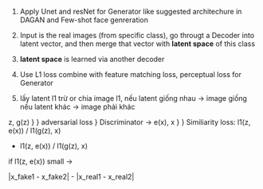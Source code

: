 1. Apply Unet and resNet for Generator like suggested architechure in DAGAN and Few-shot face genreration
2. Input is the real images (from specific class), go througt a Decoder into latent vector, and then merge that vector with **latent space** of this class
3. **latent space** is learned via another decoder
4. Use L1 loss combine with feature matching loss, perceptual loss for Generator


5. lấy latent l1 trừ or chia image l1, nếu latent giống nhau -> image giống
                                       nếu latent khác -> image phải khác




z, g(z) }                    } adversarial loss
        }   Discriminator -> 
e(x), x }                    } Similiarity loss: l1(z, e(x)) / l1(g(z), x)


* l1(z, e(x)) / l1(g(z), x)

if l1(z, e(x)) small -> 


|x_fake1 - x_fake2| - |x_real1 - x_real2|

